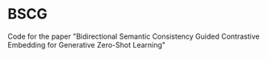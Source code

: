 # BSCG
Code for the paper "Bidirectional Semantic Consistency Guided Contrastive Embedding for Generative Zero-Shot Learning"
